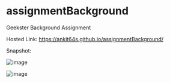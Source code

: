 # assignmentBackground
Geekster Background Assignment

Hosted Link:  https://ankit64s.github.io/assignmentBackground/


Snapshot:

![image](https://github.com/Ankit64s/assignmentBackground/assets/44794402/0319890d-49a5-4637-9265-bd5ae2acde25)

![image](https://github.com/Ankit64s/assignmentBackground/assets/44794402/ec7561f0-f227-4b68-9466-ba6a85f441a6)



